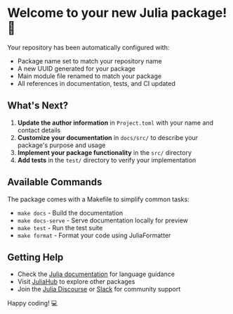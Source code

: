 # Welcome to your new Julia package! 🎉

Your repository has been automatically configured with:

- Package name set to match your repository name
- A new UUID generated for your package
- Main module file renamed to match your package
- All references in documentation, tests, and CI updated

## What's Next?

1. **Update the author information** in `Project.toml` with your name and contact details
2. **Customize your documentation** in `docs/src/` to describe your package's purpose and usage
3. **Implement your package functionality** in the `src/` directory
4. **Add tests** in the `test/` directory to verify your implementation

## Available Commands

The package comes with a Makefile to simplify common tasks:

- `make docs` - Build the documentation
- `make docs-serve` - Serve documentation locally for preview
- `make test` - Run the test suite
- `make format` - Format your code using JuliaFormatter

## Getting Help

- Check the [Julia documentation](https://docs.julialang.org/) for language guidance
- Visit [JuliaHub](https://juliahub.com/) to explore other packages
- Join the [Julia Discourse](https://discourse.julialang.org/) or [Slack](https://julialang.org/slack/) for community support

Happy coding! 💻 
